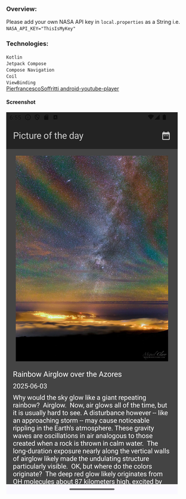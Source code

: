 ### Overview:

Please add your own NASA API key in `local.properties` as a String i.e.\
`NASA_API_KEY="ThisIsMyKey"`

### Technologies:

`Kotlin`\
`Jetpack Compose`\
`Compose Navigation`\
`Coil`\
`ViewBinding`\
[PierfrancescoSoffritti android-youtube-player](https://github.com/PierfrancescoSoffritti/android-youtube-player)

#### Screenshot

![Alt text](screenshots/Screenshot_20250604_185526.png "screenshot")
